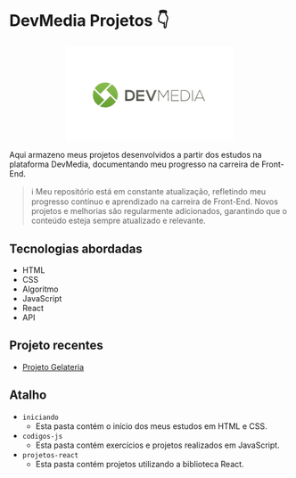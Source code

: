 # DevMedia Projetos 👇

   <p align="center">
    <img src="assets/Devmedia-logo.png"
    width="300">
   </p>

Aqui armazeno meus projetos desenvolvidos a partir dos estudos na plataforma DevMedia, documentando meu progresso na carreira de Front-End.

> ℹ️ Meu repositório está em constante atualização, refletindo meu progresso contínuo e aprendizado na carreira de Front-End. Novos projetos e melhorias são regularmente adicionados, garantindo que o conteúdo esteja sempre atualizado e relevante.

 ## Tecnologias abordadas              
   
  - HTML                                      
  - CSS
  - Algoritmo
  - JavaScript
  - React
  - API

## Projeto recentes

- <a href="https://github.com/SergioSinhoca/projetos-devMedia/tree/master/projetos-react/projeto-sorveteria"
 title="View repository"> Projeto Gelateria </a>

## Atalho
- `iniciando`
    - Esta pasta contém o início dos meus estudos em HTML e CSS.
- `codigos-js`
    - Esta pasta contém exercícios e projetos realizados em JavaScript.
- `projetos-react`
   - Esta pasta contém projetos utilizando a biblioteca React.








    
  
  
  
